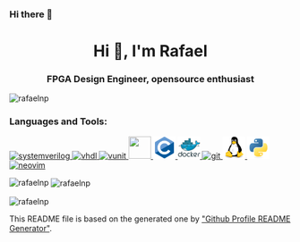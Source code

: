 ### Hi there 👋

<h1 align="center">Hi 👋, I'm Rafael</h1>
<h3 align="center">FPGA Design Engineer, opensource enthusiast</h3>

<p align="left"> <img src="https://komarev.com/ghpvc/?username=rafaelnp&label=Profile%20views&color=0e75b6&style=flat" alt="rafaelnp" /> </p>

<!--
<p align="left"> <a href="https://github.com/ryo-ma/github-profile-trophy"><img src="https://github-profile-trophy.vercel.app/?username=rafaelnp" alt="rafaelnp" /></a> </p>
-->

<h3 align="left">Languages and Tools:</h3>
<p align="left"> 
  
<a href="https://standards.ieee.org/project/1800.html" target="_blank"> <img src="https://static-00.iconduck.com/assets.00/file-type-light-systemverilog-icon-512x512-n6etzhly.png" alt="systemverilog" width="40" height="40"/> </a>
<a href="https://standards.ieee.org/standard/1076-2019.html" target="_blank"> <img src="https://cdn.icon-icons.com/icons2/2107/PNG/512/file_type_vhdl_icon_130091.png" alt="vhdl" width="40" height="40"/> </a>
<a href="https://vunit.github.io" target="_blank"> <img src="https://vunit.github.io/_static/VUnit_logo_175x175.png" alt="vunit" width="40" height="40"/> </a>
<a href="https://zsh.sourceforge.io/" target="_blank"> <img src="https://styles.redditmedia.com/t5_2rb3y/styles/communityIcon_iz3ptbftzki41.png" width="40" height="40"/> </a>
<a href="https://www.cprogramming.com/" target="_blank"> <img src="https://raw.githubusercontent.com/devicons/devicon/master/icons/c/c-original.svg" alt="c" width="40" height="40"/> </a>
<a href="https://www.docker.com/" target="_blank"> <img src="https://raw.githubusercontent.com/devicons/devicon/master/icons/docker/docker-original-wordmark.svg" alt="docker" width="40" height="40"/> </a>
<a href="https://git-scm.com/" target="_blank"> <img src="https://www.vectorlogo.zone/logos/git-scm/git-scm-icon.svg" alt="git" width="40" height="40"/> </a>
<a href="https://www.linux.org/" target="_blank"> <img src="https://raw.githubusercontent.com/devicons/devicon/master/icons/linux/linux-original.svg" alt="linux" width="40" height="40"/> </a>
<a href="https://www.python.org" target="_blank"> <img src="https://raw.githubusercontent.com/devicons/devicon/master/icons/python/python-original.svg" alt="python" width="40" height="40"/> </a>
<a href="https://www.neovim.io" target="_blank"> <img src="https://cdn.pling.com/cache/400x400/img/b/e/b/9/fbb87f28fb51124e5475ca55973c7a0aa894.png" alt="neovim" width="40" height="40"/> </a>
</p>

<p><img align="left" src="https://github-readme-stats.vercel.app/api/top-langs?username=rafaelnp&show_icons=true&locale=en&layout=compact" alt="rafaelnp" /></p>

<p>&nbsp;<img align="center" src="https://github-readme-stats.vercel.app/api?username=rafaelnp&show_icons=true&locale=en" alt="rafaelnp" /></p>

<p><img align="center" src="https://github-readme-streak-stats.herokuapp.com/?user=rafaelnp&" alt="rafaelnp" /></p>


<!--
**rafaelnp/rafaelnp** is a ✨ _special_ ✨ repository because its `README.md` (this file) appears on your GitHub profile.

Here are some ideas to get you started:

- 🔭 I’m currently working on ...
- 🌱 I’m currently learning ...
- 👯 I’m looking to collaborate on ...
- 🤔 I’m looking for help with ...
- 💬 Ask me about ...
- 📫 How to reach me: ...
- ⚡ Fun fact: ...
-->


<p align="left">This README file is based on the generated one by <a href="https://rahuldkjain.github.io/gh-profile-readme-generator/">"Github Profile README Generator"</a>.</p>
